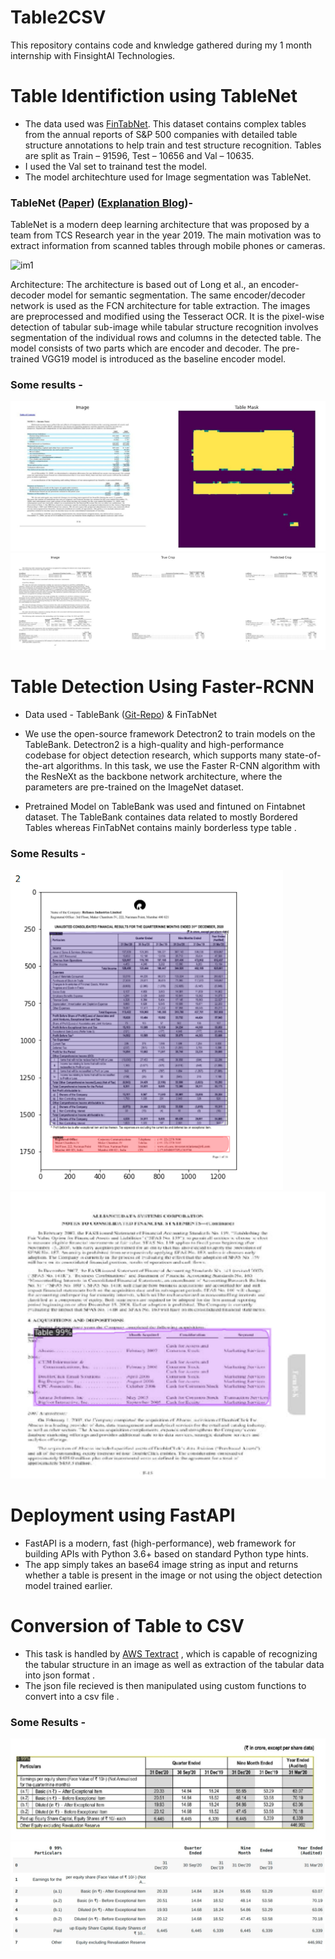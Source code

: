 # Table2CSV
This repository contains code and knwledge gathered during my 1 month internship with FinsightAI Technologies.

# Table Identifiction using TableNet
* The data used was [FinTabNet](https://developer.ibm.com/exchanges/data/all/fintabnet/). This dataset contains complex tables from the annual reports of S&P 500 companies with detailed table structure annotations to help train and test structure recognition. Tables are split as Train – 91596, Test – 10656 and Val – 10635.
* I used the Val set to trainand test the model.
* The model architechture used for Image segmentation was TableNet. 

### TableNet ([Paper](https://arxiv.org/abs/2001.01469)) ([Explanation Blog](https://medium.com/analytics-vidhya/tablenet-deep-learning-model-for-end-to-end-table-detection-and-tabular-data-extraction-from-1961fb2f97e1))- 

TableNet is a modern deep learning architecture that was proposed by a team from TCS Research year in the year 2019. The main motivation was to extract information from scanned tables through mobile phones or cameras.

![im1](https://user-images.githubusercontent.com/77537478/115711117-c6bfaa80-a390-11eb-80a4-7842e3531f03.JPG)

Architecture: The architecture is based out of Long et al., an encoder-decoder model for semantic segmentation. The same encoder/decoder network is used as the FCN architecture for table extraction. The images are preprocessed and modified using the Tesseract OCR. It is the pixel-wise detection of tabular sub-image while tabular structure recognition involves segmentation of the individual rows and columns in the detected table. The model consists of two parts which are encoder and decoder. The pre-trained VGG19 model is introduced as the baseline encoder model.

### Some results - 
![im5](https://github.com/rajanant49/Table2CSV/blob/main/data/im5.png?raw=true)
![im6](https://github.com/rajanant49/Table2CSV/blob/main/data/im6.png?raw=true)


# Table Detection Using Faster-RCNN 
* Data used - TableBank
([Git-Repo](https://github.com/doc-analysis/TableBank)) & FinTabNet<br>

* We use the open-source framework Detectron2 to train models on the TableBank. Detectron2 is a high-quality and high-performance codebase for object detection research, which supports many state-of-the-art algorithms. In this task, we use the Faster R-CNN algorithm with the ResNeXt as the backbone network architecture, where the parameters are pre-trained on the ImageNet dataset. 
* Pretrained Model on TableBank was used and fintuned on Fintabnet dataset. The TableBank containes data related to mostly Bordered Tables whereas FinTabNet contains mainly borderless type table . 

### Some Results - 
![im3](https://github.com/rajanant49/Table2CSV/blob/main/data/im3.png?raw=true)
![im4](https://github.com/rajanant49/Table2CSV/blob/main/data/im4.png?raw=true)

# Deployment using FastAPI
* FastAPI is a modern, fast (high-performance), web framework for building APIs with Python 3.6+ based on standard Python type hints.
* The app simply takes an base64 image string as input and returns whether a table is present in the image or not using the object detection model trained earlier.

# Conversion of Table to CSV
* This task is handled by [AWS Textract](https://aws.amazon.com/textract/) , which is capable of recognizing the tabular structure in an image as well as extraction of the tabular data into json format . 
* The json file recieved is then manipulated using custom functions to convert into a csv file . 

### Some Results - 
![im1](https://github.com/rajanant49/Table2CSV/blob/main/data/im1.jpeg?raw=true)
![im2](https://github.com/rajanant49/Table2CSV/blob/main/data/im2.jpeg?raw=true)




